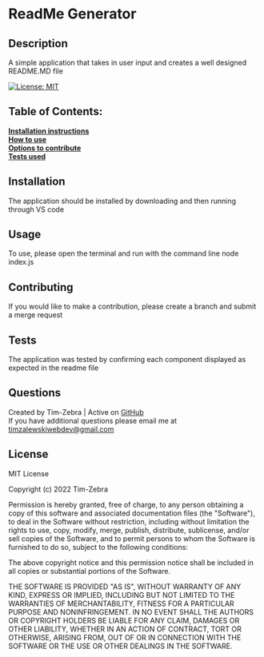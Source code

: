 # ReadMe Generator

  ## Description 

  A simple application that takes in user input and creates a well designed README.MD file <br>

  [![License: MIT](https://img.shields.io/badge/License-MIT-yellow.svg)](https://opensource.org/licenses/MIT)

  ## Table of Contents:

  **[Installation instructions](#installation)** <br>
  **[How to use](#usage)** <br>
  **[Options to contribute](#Contributing)** <br>
  **[Tests used](#tests)** <br>

  ## Installation
  The application should be installed by downloading and then running through VS code

  ## Usage
  To use, please open the terminal and run with the command line node index.js

  ## Contributing
  If you would like to make a contribution, please create a branch and submit a merge request

  ## Tests
  The application was tested by confirming each component displayed as expected in the readme file

  ## Questions
  Created by Tim-Zebra | Active on [GitHub](https://github.com/Tim-Zebra) <br>
  If you have additional questions please email me at timzalewskiwebdev@gmail.com

  ## License
  MIT License

  Copyright (c) 2022 Tim-Zebra

  Permission is hereby granted, free of charge, to any person obtaining a copy
  of this software and associated documentation files (the "Software"), to deal
  in the Software without restriction, including without limitation the rights
  to use, copy, modify, merge, publish, distribute, sublicense, and/or sell
  copies of the Software, and to permit persons to whom the Software is
  furnished to do so, subject to the following conditions:

  The above copyright notice and this permission notice shall be included in all
  copies or substantial portions of the Software.

  THE SOFTWARE IS PROVIDED "AS IS", WITHOUT WARRANTY OF ANY KIND, EXPRESS OR
  IMPLIED, INCLUDING BUT NOT LIMITED TO THE WARRANTIES OF MERCHANTABILITY,
  FITNESS FOR A PARTICULAR PURPOSE AND NONINFRINGEMENT. IN NO EVENT SHALL THE
  AUTHORS OR COPYRIGHT HOLDERS BE LIABLE FOR ANY CLAIM, DAMAGES OR OTHER
  LIABILITY, WHETHER IN AN ACTION OF CONTRACT, TORT OR OTHERWISE, ARISING FROM,
  OUT OF OR IN CONNECTION WITH THE SOFTWARE OR THE USE OR OTHER DEALINGS IN THE
  SOFTWARE.